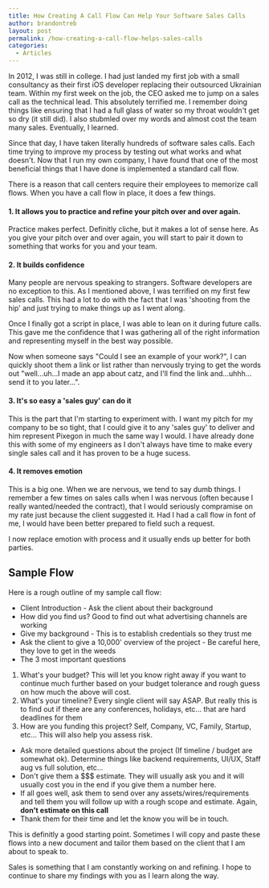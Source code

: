 ```yaml
---
title: How Creating A Call Flow Can Help Your Software Sales Calls
author: brandontreb
layout: post
permalink: /how-creating-a-call-flow-helps-sales-calls
categories:
  - Articles
---
```

 
In 2012, I was still in college. I had just landed my first job with a small consultancy as their first iOS developer replacing their outsourced Ukrainian team. Within my first week on the job, the CEO asked me to jump on a sales call as the technical lead.  This absolutely terrified me.  I remember doing things like ensuring that I had a full glass of water so my throat wouldn't get so dry (it still did).  I also stubmled over my words and almost cost the team many sales.  Eventually, I learned.

Since that day, I have taken literally hundreds of software sales calls.  Each time trying to improve my process by testing out what works and what doesn't.  Now that I run my own company, I have found that one of the most beneficial things that I have done is implemented a standard call flow.

There is a reason that call centers require their employees to memorize call flows.  When you have a call flow in place, it does a few things. 

#### 1. It allows you to practice and refine your pitch over and over again. 

Practice makes perfect.  Definitly cliche, but it makes a lot of sense here. As you give your pitch over and over again, you will start to pair it down to something that works for you and your team.

#### 2. It builds confidence

Many people are nervous speaking to strangers. Software developers are no exception to this.  As I mentioned above, I was terrified on my first few sales calls.  This had a lot to do with the fact that I was 'shooting from the hip' and just trying to make things up as I went along.

Once I finally got a script in place, I was able to lean on it during future calls.  This gave me the confidence that I was gathering all of the right information and representing myself in the best way possible. 

Now when someone says "Could I see an example of your work?", I can quickly shoot them a link or list rather than nervously trying to get the words out "well...uh...I made an app about catz, and I'll find the link and...uhhh... send it to you later...".

#### 3. It's so easy a 'sales guy' can do it

This is the part that I'm starting to experiment with.  I want my pitch for my company to be so tight, that I could give it to any 'sales guy' to deliver and him represent Pixegon in much the same way I would.  I have already done this with some of my engineers as I don't always have time to make every single sales call and it has proven to be a huge sucess.

#### 4. It removes emotion

This is a big one. When we are nervous, we tend to say dumb things.  I remember a few times on sales calls when I was nervous (often because I really wanted/needed the contract), that I would seriously compramise on my rate just because the client suggested it.  Had I had a call flow in font of me, I would have been better prepared to field such a request. 

I now replace emotion with process and it usually ends up better for both parties.

## Sample Flow

Here is a rough outline of my sample call flow:

- Client Introduction - Ask the client about their background
- How did you find us? Good to find out what advertising channels are working
- Give my background - This is to establish credentials so they trust me
- Ask the client to give a 10,000' overview of the project - Be careful here, they love to get in the weeds
- The 3 most important questions
 1. What's your budget? This will let you know right away if you want to continue much further based on your budget tolerance and rough guess on how much the above will cost.
 2. What's your timeline? Every single client will say ASAP.  But really this is to find out if there are any conferences, holidays, etc... that are hard deadlines for them
 3. How are you funding this project? Self, Company, VC, Family, Startup, etc... This will also help you assess risk.
- Ask more detailed questions about the project (If timeline / budget are somewhat ok).  Determine things like backend requirements, UI/UX, Staff aug vs full solution, etc...
- Don't give them a $$$ estimate. They will usually ask you and it will usually cost you in the end if you give them a number here.
- If all goes well, ask them to send over any assets/wires/requirements and tell them you will follow up with a rough scope and estimate. Again, **don't estimate on this call** 
- Thank them for their time and let the know you will be in touch.

This is definitly a good starting point.  Sometimes I will copy and paste these flows into a new document and tailor them based on the client that I am about to speak to. 

Sales is something that I am constantly working on and refining.  I hope to continue to share my findings with you as I learn along the way.



 

 
